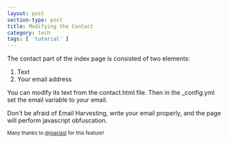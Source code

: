 ```yaml
---
layout: post
section-type: post
title: Modifying the Contact
category: tech
tags: [ 'tutorial' ]
---
```


The contact part of the index page is consisted of two elements:

<ol>
  <li>Text</li>
  <li>Your email address</li>
</ol>

You can modify its text from the contact.html file.
Then in the \_config.yml set the email variable to your email.

Don't be afraid of Email Harvesting, write your email properly, and the page will perform javascript obfuscation.

<small>Many thanks to <a href="https://github.com/joariasl" target="blank">@joariasl</a> for this feature!</small>
